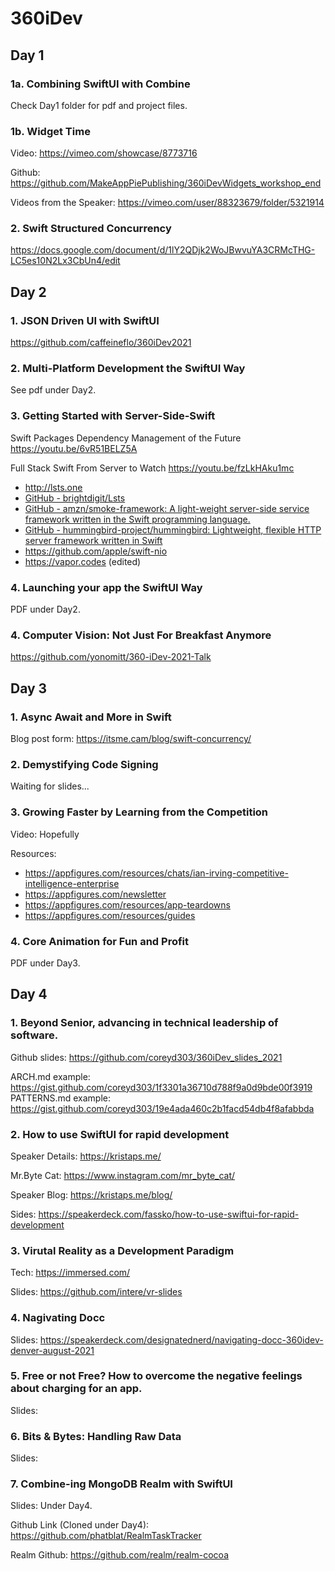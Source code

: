 # 360iDev

## Day 1

### 1a. Combining SwiftUI with Combine
Check Day1 folder for pdf and project files.

### 1b. Widget Time
Video:
https://vimeo.com/showcase/8773716

Github:
https://github.com/MakeAppPiePublishing/360iDevWidgets_workshop_end

Videos from the Speaker:
https://vimeo.com/user/88323679/folder/5321914

### 2. Swift Structured Concurrency 
https://docs.google.com/document/d/1lY2QDjk2WoJBwvuYA3CRMcTHG-LC5es10N2Lx3CbUn4/edit

## Day 2

### 1. JSON Driven UI with SwiftUI
https://github.com/caffeineflo/360iDev2021

### 2. Multi-Platform Development the SwiftUI Way
See pdf under Day2. 

### 3. Getting Started with Server-Side-Swift
Swift Packages
Dependency Management of the Future
https://youtu.be/6vR51BELZ5A

Full Stack Swift
From Server to Watch
https://youtu.be/fzLkHAku1mc

* http://lsts.one
* [GitHub - brightdigit/Lsts](https://github.com/brightdigit/Lsts)
* [GitHub - amzn/smoke-framework: A light-weight server-side service framework written in the Swift programming language.](https://github.com/amzn/smoke-framework)
* [GitHub - hummingbird-project/hummingbird: Lightweight, flexible HTTP server framework written in Swift](https://github.com/hummingbird-project/hummingbird)
* https://github.com/apple/swift-nio
* https://vapor.codes (edited) 

### 4. Launching your app the SwiftUI Way
PDF under Day2.

### 4. Computer Vision: Not Just For Breakfast Anymore
https://github.com/yonomitt/360-iDev-2021-Talk

## Day 3

### 1. Async Await and More in Swift
Blog post form: https://itsme.cam/blog/swift-concurrency/

### 2. Demystifying Code Signing
Waiting for slides...

### 3. Growing Faster by Learning from the Competition
Video: Hopefully

Resources:
* https://appfigures.com/resources/chats/ian-irving-competitive-intelligence-enterprise
* https://appfigures.com/newsletter
* https://appfigures.com/resources/app-teardowns
* https://appfigures.com/resources/guides

### 4. Core Animation for Fun and Profit
PDF under Day3. 

## Day 4

### 1. Beyond Senior, advancing in technical leadership of software.
Github slides: https://github.com/coreyd303/360iDev_slides_2021

ARCH.md example: https://gist.github.com/coreyd303/1f3301a36710d788f9a0d9bde00f3919
PATTERNS.md example: https://gist.github.com/coreyd303/19e4ada460c2b1facd54db4f8afabbda

### 2. How to use SwiftUI for rapid development
Speaker Details: https://kristaps.me/

Mr.Byte Cat: https://www.instagram.com/mr_byte_cat/

Speaker Blog: https://kristaps.me/blog/

Sides: https://speakerdeck.com/fassko/how-to-use-swiftui-for-rapid-development

### 3. Virutal Reality as a Development Paradigm 
Tech: https://immersed.com/

Slides: https://github.com/intere/vr-slides

### 4. Nagivating Docc
Slides: https://speakerdeck.com/designatednerd/navigating-docc-360idev-denver-august-2021

### 5. Free or not Free? How to overcome the negative feelings about charging for an app.
Slides: 

### 6. Bits & Bytes: Handling Raw Data
Slides:

### 7. Combine-ing MongoDB Realm with SwiftUI
Slides: Under Day4.

Github Link (Cloned under Day4): https://github.com/phatblat/RealmTaskTracker

Realm Github: https://github.com/realm/realm-cocoa
